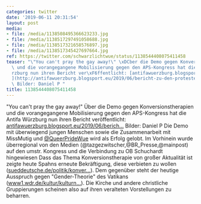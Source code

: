 ```yaml
---
categories: twitter
date: '2019-06-11 20:31:54'
layout: post
media:
- file: /media/1138508495366623233.jpg
- file: /media/1138517297491058688.jpg
- file: /media/1138517321658576897.jpg
- file: /media/1138517345427697664.jpg
ref: https://twitter.com/schwarzlichtwue/status/1138544408075411458
teaser: "\"You can't pray the gay away!\" \xDCber die Demo gegen Konversionstherapien\
  \ und die vorangegangene Mobilisierung gegen den APS-Kongress hat die Antifa W\xFC\
  rzburg nun ihren Bericht ver\xF6ffentlicht: [antifawuerzburg.blogsport.eu/2019/06/berich\u2026\
  ](http://antifawuerzburg.blogsport.eu/2019/06/bericht-zu-den-protesten-gegen-den-aps-kongress/)\
  \ Bilder: Daniel P "
title: 1138544408075411458
---
```

"You can't pray the gay away!" Über die Demo gegen Konversionstherapien und die vorangegangene Mobilisierung gegen den APS-Kongress hat die Antifa Würzburg nun ihren Bericht veröffentlicht: [antifawuerzburg.blogsport.eu/2019/06/berich…](http://antifawuerzburg.blogsport.eu/2019/06/bericht-zu-den-protesten-gegen-den-aps-kongress/) Bilder: Daniel P 
Die Demo mit überwiegend jungen Menschen sowie die Zusammenarbeit mit MissMutig und [@QueerPrideWue](https://twitter.com/QueerPrideWue) wird als Erfolg gelobt. Im Vorhinein wurde überregional von den Medien (@tazgezwitscher,@BR_Presse,@mainpost) auf den umstr. Kongress und die Verbindung zu OB Schuchardt hingewiesen
Dass das Thema Konversionstherapie von großer Aktualität ist zeigte heute Spahns erneute Bekräftigung, diese verbieten zu wollen ([sueddeutsche.de/politik/konver…](https://www.sueddeutsche.de/politik/konversionstherapie-verbot-spahn-1.4482284!amp)). Dem gegenüber steht der heutige Ausspruch gegen "Gender-Theorie" des Vatikans ([www1.wdr.de/kultur/kulturn…](https://www1.wdr.de/kultur/kulturnachrichten/vatikan-kritisiert-gender-theorie-100.html)).
Die Kirche und andere christliche Gruppierungen scheinen also auf ihren veralteten Vorstellungen zu beharren.